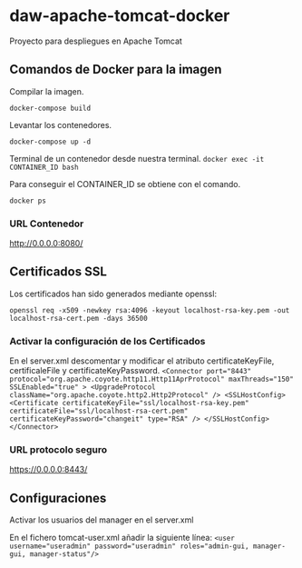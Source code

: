 # daw-apache-tomcat-docker
Proyecto para despliegues en Apache Tomcat

## Comandos de Docker para la imagen
Compilar la imagen.

`docker-compose build`

Levantar los contenedores.

`docker-compose up -d`

Terminal de un contenedor desde nuestra terminal.
`docker exec -it CONTAINER_ID bash`

Para conseguir el CONTAINER_ID se obtiene con el comando.

`docker ps`

### URL Contenedor
http://0.0.0.0:8080/

## Certificados SSL
Los certificados han sido generados mediante openssl:

`openssl req -x509 -newkey rsa:4096 -keyout localhost-rsa-key.pem -out localhost-rsa-cert.pem -days 36500`

### Activar la configuración de los Certificados
En el server.xml descomentar y modificar el atributo certificateKeyFile, certificaleFile y certificateKeyPassword.
`<Connector port="8443" protocol="org.apache.coyote.http11.Http11AprProtocol"
               maxThreads="150" SSLEnabled="true" >
        <UpgradeProtocol className="org.apache.coyote.http2.Http2Protocol" />
        <SSLHostConfig>
            <Certificate certificateKeyFile="ssl/localhost-rsa-key.pem"
                         certificateFile="ssl/localhost-rsa-cert.pem"
                         certificateKeyPassword="changeit"
                         type="RSA" />
        </SSLHostConfig>
    </Connector>`

### URL protocolo seguro
https://0.0.0.0:8443/

## Configuraciones
Activar los usuarios del manager en el server.xml

En el fichero tomcat-user.xml añadir la siguiente línea:
`<user username="useradmin" password="useradmin" roles="admin-gui, manager-gui, manager-status"/>`



